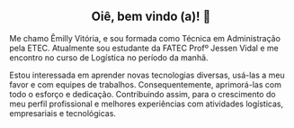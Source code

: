 <span align="center"> 

##  Oiê, bem vindo (a)! 👋 
</span>

Me chamo Êmilly Vitória, e sou formada como Técnica em Administração pela ETEC. Atualmente sou estudante da FATEC Profº Jessen Vidal e me encontro no curso de Logística no período da manhã.

Estou interessada em aprender novas tecnologias diversas, usá-las a meu favor e com equipes de trabalhos. Consequentemente, aprimorá-las com todo o esforço e dedicação. Contribuindo assim, para o crescimento do meu perfil profissional e melhores experiências com atividades logísticas, empresariais e tecnológicas.

<!---
Emilly-Silva/Emilly-Silva is a ✨ special ✨ repository because its `README.md` (this file) appears on your GitHub profile.
You can click the Preview link to take a look at your changes.
--->
